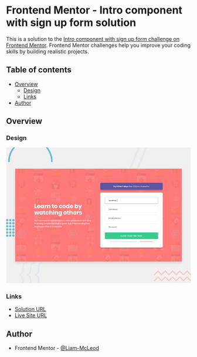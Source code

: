 # Frontend Mentor - Intro component with sign up form solution

This is a solution to the [Intro component with sign up form challenge on Frontend Mentor](https://www.frontendmentor.io/challenges/intro-component-with-signup-form-5cf91bd49edda32581d28fd1). Frontend Mentor challenges help you improve your coding skills by building realistic projects. 

## Table of contents

- [Overview](#overview)
  - [Design](#design)
  - [Links](#links)
- [Author](#author)

## Overview

### Design

![Design preview for the intro component with sign up form coding challenge](./design/desktop-preview.jpg)

### Links

-  [Solution URL](https://www.frontendmentor.io/solutions/base-apparel-coming-soon-UPu5dyrv9k)
-  [Live Site URL](https://liam-mcleod.github.io/FrontendMentor-Base-Apparel/)

## Author
- Frontend Mentor - [@Liam-McLeod](https://www.frontendmentor.io/profile/Liam-McLeod)